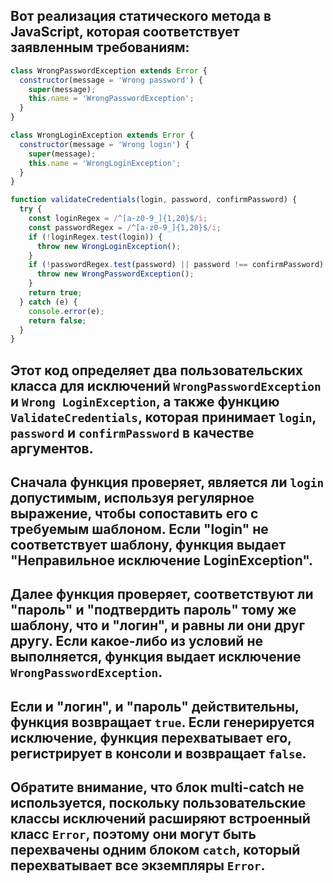 ## Вот реализация статического метода в JavaScript, которая соответствует заявленным требованиям:
```JavaScript
class WrongPasswordException extends Error {
  constructor(message = 'Wrong password') {
    super(message);
    this.name = 'WrongPasswordException';
  }
}

class WrongLoginException extends Error {
  constructor(message = 'Wrong login') {
    super(message);
    this.name = 'WrongLoginException';
  }
}

function validateCredentials(login, password, confirmPassword) {
  try {
    const loginRegex = /^[a-z0-9_]{1,20}$/i;
    const passwordRegex = /^[a-z0-9_]{1,20}$/i;
    if (!loginRegex.test(login)) {
      throw new WrongLoginException();
    }
    if (!passwordRegex.test(password) || password !== confirmPassword) {
      throw new WrongPasswordException();
    }
    return true;
  } catch (e) {
    console.error(e);
    return false;
  }
}
```
## Этот код определяет два пользовательских класса для исключений `WrongPasswordException` и `Wrong LoginException`, а также функцию `ValidateCredentials`, которая принимает `login`, `password` и `confirmPassword` в качестве аргументов.

## Сначала функция проверяет, является ли `login` допустимым, используя регулярное выражение, чтобы сопоставить его с требуемым шаблоном. Если "login" не соответствует шаблону, функция выдает "Неправильное исключение LoginException".

## Далее функция проверяет, соответствуют ли "пароль" и "подтвердить пароль" тому же шаблону, что и "логин", и равны ли они друг другу. Если какое-либо из условий не выполняется, функция выдает исключение `WrongPasswordException`.

## Если и "логин", и "пароль" действительны, функция возвращает `true`. Если генерируется исключение, функция перехватывает его, регистрирует в консоли и возвращает `false`.

## Обратите внимание, что блок multi-catch не используется, поскольку пользовательские классы исключений расширяют встроенный класс `Error`, поэтому они могут быть перехвачены одним блоком `catch`, который перехватывает все экземпляры `Error`.